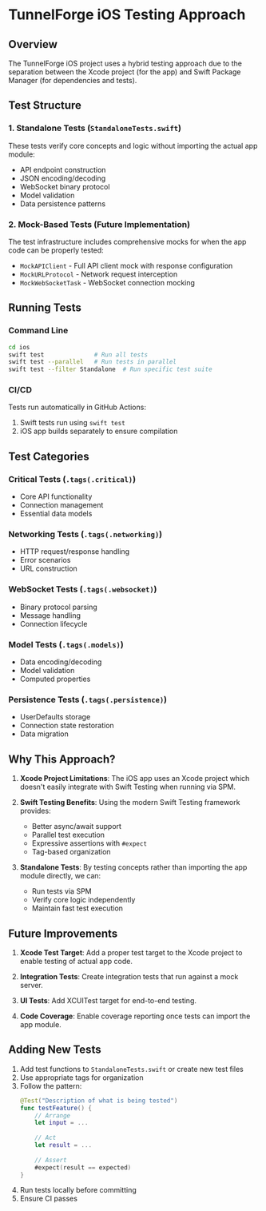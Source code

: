 # TunnelForge iOS Testing Approach

## Overview

The TunnelForge iOS project uses a hybrid testing approach due to the separation between the Xcode project (for the app) and Swift Package Manager (for dependencies and tests).

## Test Structure

### 1. Standalone Tests (`StandaloneTests.swift`)
These tests verify core concepts and logic without importing the actual app module:
- API endpoint construction
- JSON encoding/decoding
- WebSocket binary protocol
- Model validation
- Data persistence patterns

### 2. Mock-Based Tests (Future Implementation)
The test infrastructure includes comprehensive mocks for when the app code can be properly tested:
- `MockAPIClient` - Full API client mock with response configuration
- `MockURLProtocol` - Network request interception
- `MockWebSocketTask` - WebSocket connection mocking

## Running Tests

### Command Line
```bash
cd ios
swift test              # Run all tests
swift test --parallel   # Run tests in parallel
swift test --filter Standalone  # Run specific test suite
```

### CI/CD
Tests run automatically in GitHub Actions:
1. Swift tests run using `swift test`
2. iOS app builds separately to ensure compilation

## Test Categories

### Critical Tests (`.tags(.critical)`)
- Core API functionality
- Connection management
- Essential data models

### Networking Tests (`.tags(.networking)`)
- HTTP request/response handling
- Error scenarios
- URL construction

### WebSocket Tests (`.tags(.websocket)`)
- Binary protocol parsing
- Message handling
- Connection lifecycle

### Model Tests (`.tags(.models)`)
- Data encoding/decoding
- Model validation
- Computed properties

### Persistence Tests (`.tags(.persistence)`)
- UserDefaults storage
- Connection state restoration
- Data migration

## Why This Approach?

1. **Xcode Project Limitations**: The iOS app uses an Xcode project which doesn't easily integrate with Swift Testing when running via SPM.

2. **Swift Testing Benefits**: Using the modern Swift Testing framework provides:
   - Better async/await support
   - Parallel test execution
   - Expressive assertions with `#expect`
   - Tag-based organization

3. **Standalone Tests**: By testing concepts rather than importing the app module directly, we can:
   - Run tests via SPM
   - Verify core logic independently
   - Maintain fast test execution

## Future Improvements

1. **Xcode Test Target**: Add a proper test target to the Xcode project to enable testing of actual app code.

2. **Integration Tests**: Create integration tests that run against a mock server.

3. **UI Tests**: Add XCUITest target for end-to-end testing.

4. **Code Coverage**: Enable coverage reporting once tests can import the app module.

## Adding New Tests

1. Add test functions to `StandaloneTests.swift` or create new test files
2. Use appropriate tags for organization
3. Follow the pattern:
   ```swift
   @Test("Description of what is being tested")
   func testFeature() {
       // Arrange
       let input = ...
       
       // Act
       let result = ...
       
       // Assert
       #expect(result == expected)
   }
   ```
4. Run tests locally before committing
5. Ensure CI passes
